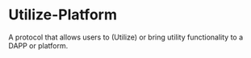 # Utilize-Platform
A protocol that allows users to (Utilize) or bring utility functionality to a DAPP or platform.
